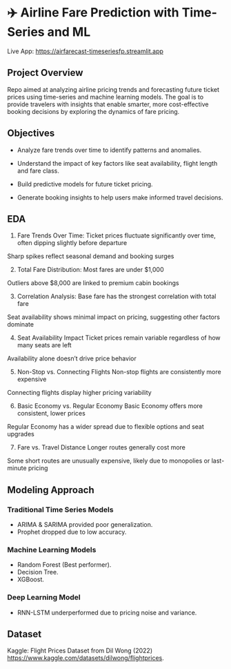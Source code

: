 # ✈️ Airline Fare Prediction with Time-Series and ML

Live App: https://airfarecast-timeseriesfp.streamlit.app

## Project Overview
Repo aimed at analyzing airline pricing trends and forecasting future ticket prices using time-series and machine learning models. The goal is to provide travelers with insights that enable smarter, more cost-effective booking decisions by exploring the dynamics of fare pricing.

## Objectives
- Analyze fare trends over time to identify patterns and anomalies.

- Understand the impact of key factors like seat availability, flight length and fare class.

- Build predictive models for future ticket pricing.

- Generate booking insights to help users make informed travel decisions.

## EDA
1. Fare Trends Over Time:
Ticket prices fluctuate significantly over time, often dipping slightly before departure

Sharp spikes reflect seasonal demand and booking surges

2. Total Fare Distribution:
Most fares are under $1,000

Outliers above $8,000 are linked to premium cabin bookings

3. Correlation Analysis:
Base fare has the strongest correlation with total fare

Seat availability shows minimal impact on pricing, suggesting other factors dominate

4. Seat Availability Impact
Ticket prices remain variable regardless of how many seats are left

Availability alone doesn’t drive price behavior

5. Non-Stop vs. Connecting Flights
Non-stop flights are consistently more expensive

Connecting flights display higher pricing variability

6. Basic Economy vs. Regular Economy
Basic Economy offers more consistent, lower prices

Regular Economy has a wider spread due to flexible options and seat upgrades

7. Fare vs. Travel Distance
Longer routes generally cost more

Some short routes are unusually expensive, likely due to monopolies or last-minute pricing

## Modeling Approach
### Traditional Time Series Models
 - ARIMA & SARIMA provided poor generalization.
 - Prophet dropped due to low accuracy.

### Machine Learning Models
- Random Forest (Best performer).
- Decision Tree.
- XGBoost.

### Deep Learning Model
- RNN-LSTM underperformed due to pricing noise and variance.

## Dataset
Kaggle: Flight Prices Dataset from Dil Wong (2022) https://www.kaggle.com/datasets/dilwong/flightprices.

